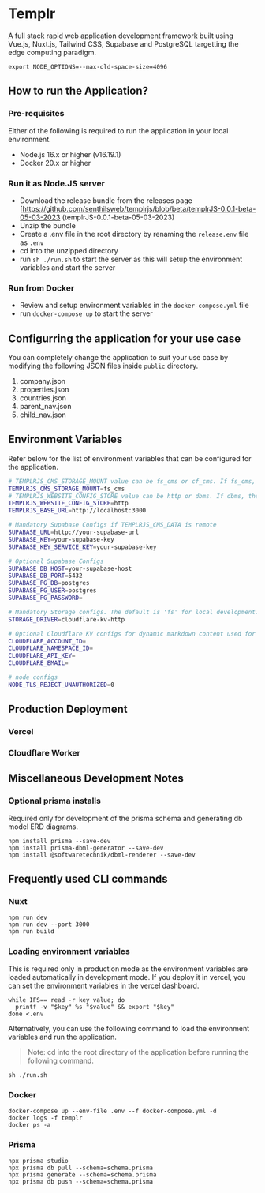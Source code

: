# Templr 
A full stack rapid web application development framework built using Vue.js, Nuxt.js, Tailwind CSS, Supabase and PostgreSQL targetting the edge computing paradigm.


```
export NODE_OPTIONS=--max-old-space-size=4096
```

## How to run the Application?

### Pre-requisites

Either of the following is required to run the application in your local environment.

* Node.js 16.x or higher (v16.19.1)
* Docker 20.x or higher

### Run it as Node.JS server

* Download the release bundle from the releases page [https://github.com/senthilsweb/templrjs/blob/beta/templrJS-0.0.1-beta-05-03-2023 (templrJS-0.0.1-beta-05-03-2023)
* Unzip the bundle
* Create a .env file in the root directory by renaming the `release.env` file as `.env`
* cd into the unzipped directory
* run `sh ./run.sh` to start the server as this will setup the environment variables and start the server

### Run from Docker

* Review and setup environment variables in the `docker-compose.yml` file
* run `docker-compose up` to start the server

## Configurring the application for your use case

You can completely change the application to suit your use case by modifying the following JSON files inside `public` directory.

1. company.json
2. properties.json
3. countries.json
4. parent_nav.json
5. child_nav.json

## Environment Variables
Refer below for the list of environment variables that can be configured for the application.

```bash
# TEMPLRJS_CMS_STORAGE_MOUNT value can be fs_cms or cf_cms. If fs_cms, the markdown files will be fetched from the local filesystem. If cf_cms, the markdown files will be fetched from Cloudflare KV.
TEMPLRJS_CMS_STORAGE_MOUNT=fs_cms
# TEMPLRJS_WEBSITE_CONFIG_STORE value can be http or dbms. If dbms, the website config will be fetched from Supabase. If http, the website config will be fetched from the http endpoint.
TEMPLRJS_WEBSITE_CONFIG_STORE=http
TEMPLRJS_BASE_URL=http://localhost:3000

# Mandatory Supabase Configs if TEMPLRJS_CMS_DATA is remote
SUPABASE_URL=http://your-supabase-url
SUPABASE_KEY=your-supabase-key
SUPABASE_KEY_SERVICE_KEY=your-supabase-key

# Optional Supabase Configs 
SUPABASE_DB_HOST=your-supabase-host
SUPABASE_DB_PORT=5432
SUPABASE_PG_DB=postgres
SUPABASE_PG_USER=postgres
SUPABASE_PG_PASSWORD=

# Mandatory Storage configs. The default is 'fs' for local development.
STORAGE_DRIVER=cloudflare-kv-http

# Optional Cloudflare KV configs for dynamic markdown content used for the blog or any CMS
CLOUDFLARE_ACCOUNT_ID=
CLOUDFLARE_NAMESPACE_ID=
CLOUDFLARE_API_KEY=
CLOUDFLARE_EMAIL=

# node configs
NODE_TLS_REJECT_UNAUTHORIZED=0
```

## Production Deployment

### Vercel

### Cloudflare Worker



## Miscellaneous Development Notes

### Optional prisma installs

Required only for development of the prisma schema and generating db model ERD diagrams.

```
npm install prisma --save-dev
npm install prisma-dbml-generator --save-dev
npm install @softwaretechnik/dbml-renderer --save-dev
```

## Frequently used CLI commands


### Nuxt

```
npm run dev
npm run dev --port 3000
npm run build
```

### Loading environment variables

This is required only in production mode as the environment variables are loaded automatically in development mode. If you deploy it in 
vercel, you can set the environment variables in the vercel dashboard.

```
while IFS== read -r key value; do
  printf -v "$key" %s "$value" && export "$key"
done <.env
```
Alternatively, you can use the following command to load the environment variables and run the application.

> Note: cd into the root directory of the application before running the following command.

```
sh ./run.sh
```

### Docker

```
docker-compose up --env-file .env --f docker-compose.yml -d
docker logs -f templr
docker ps -a
```

### Prisma
```
npx prisma studio
npx prisma db pull --schema=schema.prisma
npx prisma generate --schema=schema.prisma
npx prisma db push --schema=schema.prisma
```